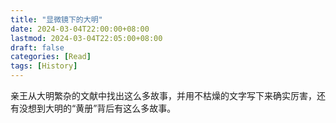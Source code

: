 ```yaml
---
title: "显微镜下的大明"
date: 2024-03-04T22:00:00+08:00
lastmod: 2024-03-04T22:05:00+08:00
draft: false
categories: [Read]
tags: [History]
---
```


亲王从大明繁杂的文献中找出这么多故事，并用不枯燥的文字写下来确实厉害，还有没想到大明的“黄册”背后有这么多故事。
